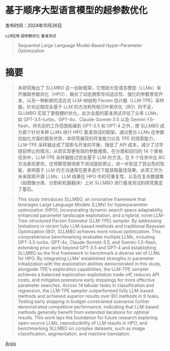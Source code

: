 # 基于顺序大型语言模型的超参数优化

发布时间：2024年10月26日

`LLM应用` `超参数优化` `基准测试`

> Sequential Large Language Model-Based Hyper-Parameter Optimization

# 摘要

> 本研究推出了 SLLMBO 这一创新框架，它借助大型语言模型（LLMs）来开展超参数优化（HPO），融合了动态搜索空间适应性、强化的参数景观开发，以及一种新颖的混合式 LLM-树结构 Parzen 估计器（LLM-TPE）采样器。针对近期完全基于 LLM 的方法和传统贝叶斯优化（BO）的不足，SLLMBO 实现了更稳健的优化。此次全面的基准测试评估了众多 LLMs，如 GPT-3.5-turbo、GPT-4o、Claude-Sonnet-3.5 以及 Gemini-1.5-flash，将先前的工作范围拓展到 GPT-3.5 和 GPT-4 之外，使 SLLMBO 成为首个针对多种 LLMs 进行 HPO 基准测试的框架。通过整合 LLMs 在参数初始化方面的既有优势、本研究展现的开发能力以及 TPE 的探索能力，LLM-TPE 采样器达成了探索与开发的平衡，降低了 API 成本，减少了过早提前停止的情况，从而实现更有效的参数搜索。在分类和回归的 14 个表格任务中，LLM-TPE 采样器胜过完全基于 LLM 的方法，在 9 个任务中比 BO 方法表现更优。在预算受限场景下测试提前停止，进一步彰显了其出色的性能，表明基于 LLM 的方法通常在更多迭代下能获取最佳效果。此项工作为未来探索开源 LLMs、LLM 结果在 HPO 中的可重复性，以及在复杂数据集（如图像分类、分割和机器翻译）上对 SLLMBO 进行基准测试的研究奠定了基石。

> This study introduces SLLMBO, an innovative framework that leverages Large Language Models (LLMs) for hyperparameter optimization (HPO), incorporating dynamic search space adaptability, enhanced parameter landscape exploitation, and a hybrid, novel LLM-Tree-structured Parzen Estimator (LLM-TPE) sampler. By addressing limitations in recent fully LLM-based methods and traditional Bayesian Optimization (BO), SLLMBO achieves more robust optimization. This comprehensive benchmarking evaluates multiple LLMs, including GPT-3.5-turbo, GPT-4o, Claude-Sonnet-3.5, and Gemini-1.5-flash, extending prior work beyond GPT-3.5 and GPT-4 and establishing SLLMBO as the first framework to benchmark a diverse set of LLMs for HPO. By integrating LLMs' established strengths in parameter initialization with the exploitation abilities demonstrated in this study, alongside TPE's exploration capabilities, the LLM-TPE sampler achieves a balanced exploration-exploitation trade-off, reduces API costs, and mitigates premature early stoppings for more effective parameter searches. Across 14 tabular tasks in classification and regression, the LLM-TPE sampler outperformed fully LLM-based methods and achieved superior results over BO methods in 9 tasks. Testing early stopping in budget-constrained scenarios further demonstrated competitive performance, indicating that LLM-based methods generally benefit from extended iterations for optimal results. This work lays the foundation for future research exploring open-source LLMs, reproducibility of LLM results in HPO, and benchmarking SLLMBO on complex datasets, such as image classification, segmentation, and machine translation.

[Arxiv](https://arxiv.org/abs/2410.20302)